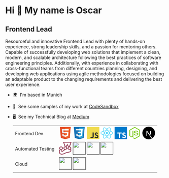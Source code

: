 Hi 👋 My name is Oscar
=============================================================================================================================

Frontend Lead
-----------------------

Resourceful and innovative Frontend Lead with plenty of hands-on experience, strong leadership skills, and a passion for mentoring others. Capable of successfully developing web solutions that implement a clean, modern, and scalable architecture following the best practices of software engineering principles. Additionally, with experience in collaborating with cross-functional teams from different countries planning, designing, and developing web applications using agile methodologies focused on building an adaptable product to the changing requirements and delivering the best user experience. 

*   🌍  I'm based in Munich
*   🚀  See some samples of my work at [CodeSandbox](https://codesandbox.io/u/oscarbastos)
*   🖥️  See my Technical Blog at [Medium](http://oscarbastos.medium.com/)

    <table>
      <tr>
        <td>Frontend Dev</td>
        <td>
          <a href=""
            ><img
              src="https://github.com/devicons/devicon/blob/v2.13.0/icons/html5/html5-original.svg"
              width="40"
              height="40"
          /></a>
          <a href=""
            ><img
              src="https://github.com/devicons/devicon/blob/v2.13.0/icons/css3/css3-original.svg"
              width="40"
              height="40"
          /></a>
          <a href=""
            ><img
              src="https://github.com/devicons/devicon/blob/v2.13.0/icons/javascript/javascript-original.svg"
              width="40"
              height="40"
          /></a>
          <a href=""
            ><img
              src="https://github.com/devicons/devicon/blob/v2.13.0/icons/react/react-original.svg"
              width="40"
              height="40"
          /></a>
          <a href=""
            ><img
              src="https://github.com/devicons/devicon/blob/v2.13.0/icons/typescript/typescript-original.svg"
              width="40"
              height="40"
          /></a>
          <a href=""
            ><img
              src="https://github.com/devicons/devicon/blob/v2.13.0/icons/nodejs/nodejs-original.svg"
              width="40"
              height="40"
          /></a>
          <a href=""
            ><img
              src="https://github.com/devicons/devicon/blob/v2.13.0/icons/nextjs/nextjs-original.svg"
              width="40"
              height="40"
          /></a>
        </td>
      </tr>
      <tr>
        <td>Automated Testing</td>
        <td>
          <a href=""
            ><img
              src="https://github.com/devicons/devicon/blob/v2.13.0/icons/jest/jest-plain.svg"
              width="40"
              height="40"
          /></a>
          <a href=""
            ><img
              src="https://testing-library.com/img/octopus-64x64.png"
              width="40"
              height="40"
          /></a>
          <a href=""
            ><img
              src="https://github.com/bestofjs/bestofjs-webui/blob/master/public/logos/playwright.svg"
              width="40"
              height="40"
          /></a>
          <a href=""
            ><img
              src="https://github.com/bestofjs/bestofjs-webui/blob/master/public/logos/cypress.svg"
              width="40"
              height="40"
          /></a>
        </td>
      </tr>
      <tr>
        <td>Cloud</td>
        <td>
          <a href=""
            ><img
              src="https://www.svgrepo.com/show/327408/logo-vercel.svg"
              width="40"
              height="40"
          /></a>
          <a href=""
            ><img
              src="https://testing-library.com/img/octopus-64x64.png"
              width="40"
              height="40"
          /></a>
        </td>
      </tr>
    </table>
   
